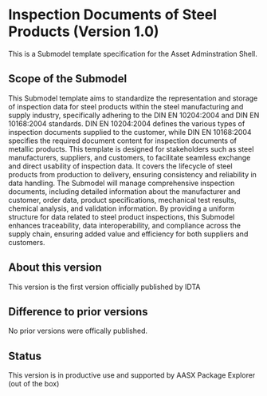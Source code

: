 # Inspection Documents of Steel Products (Version 1.0) 

This is a Submodel template specification for the Asset Adminstration Shell.

## Scope of the Submodel

This Submodel template aims to standardize the representation and storage of inspection data for steel 
products within the steel manufacturing and supply industry, specifically adhering to the DIN EN 10204:2004 
and DIN EN 10168:2004 standards. DIN EN 10204:2004 defines the various types of inspection documents 
supplied to the customer, while DIN EN 10168:2004 specifies the required document content for inspection 
documents of metallic products. 
This template is designed for stakeholders such as steel manufacturers, suppliers, and customers, to
facilitate seamless exchange and direct usability of inspection data. It covers the lifecycle of steel products 
from production to delivery, ensuring consistency and reliability in data handling.
The Submodel will manage comprehensive inspection documents, including detailed information about the 
manufacturer and customer, order data, product specifications, mechanical test results, chemical analysis, 
and validation information. By providing a uniform structure for data related to steel product inspections, this 
Submodel enhances traceability, data interoperability, and compliance across the supply chain, ensuring 
added value and efficiency for both suppliers and customers.


## About this version

This version is the first version officially published by IDTA


## Difference to prior versions

No prior versions were offically published.

## Status

This version is in productive use and supported by AASX Package Explorer (out of the box)


